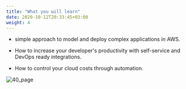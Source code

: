 ```yaml
---
title: "What you will learn"
date: 2020-10-12T20:33:45+03:00
weight: 4
---
```


* simple approach to model and deploy complex applications in AWS.

* How to increase your developer's productivity with self-service and DevOps ready integrations.

* How to control your cloud costs through automation.

 ![40_page](/images/intro/graduate.png)
